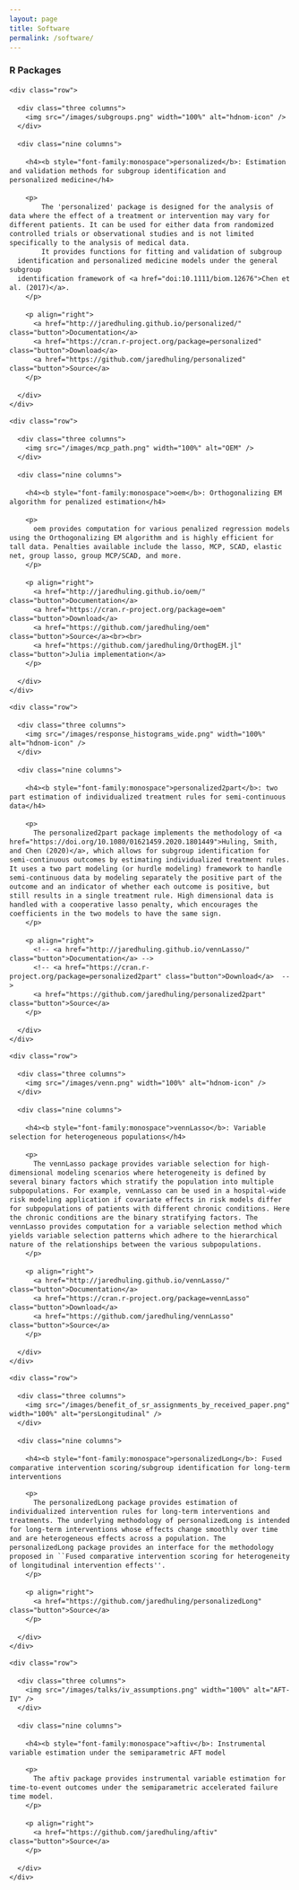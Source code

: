 ```yaml
---
layout: page
title: Software
permalink: /software/
---
```



  <div class="docs-section">
    <h3>R Packages</h3>
  </div>

  
  
  <div class="docs-section">

    <div class="row">

      <div class="three columns">
        <img src="/images/subgroups.png" width="100%" alt="hdnom-icon" />
      </div>

      <div class="nine columns">

        <h4><b style="font-family:monospace">personalized</b>: Estimation and validation methods for subgroup identification and
    personalized medicine</h4>

        <p>
            The 'personalized' package is designed for the analysis of data where the effect of a treatment or intervention may vary for different patients. It can be used for either data from randomized controlled trials or observational studies and is not limited specifically to the analysis of medical data.
            It provides functions for fitting and validation of subgroup
      identification and personalized medicine models under the general subgroup
      identification framework of <a href="doi:10.1111/biom.12676">Chen et al. (2017)</a>.
        </p>

        <p align="right">
          <a href="http://jaredhuling.github.io/personalized/" class="button">Documentation</a>
          <a href="https://cran.r-project.org/package=personalized" class="button">Download</a>
          <a href="https://github.com/jaredhuling/personalized" class="button">Source</a>
        </p>

      </div>
    </div>

  </div>
  
  
  <div class="docs-section">

    <div class="row">

      <div class="three columns">
        <img src="/images/mcp_path.png" width="100%" alt="OEM" />
      </div>

      <div class="nine columns">

        <h4><b style="font-family:monospace">oem</b>: Orthogonalizing EM algorithm for penalized estimation</h4>

        <p>
          oem provides computation for various penalized regression models using the Orthogonalizing EM algorithm and is highly efficient for tall data. Penalties available include the lasso, MCP, SCAD, elastic net, group lasso, group MCP/SCAD, and more.
        </p>

        <p align="right">
          <a href="http://jaredhuling.github.io/oem/" class="button">Documentation</a>
          <a href="https://cran.r-project.org/package=oem" class="button">Download</a>
          <a href="https://github.com/jaredhuling/oem" class="button">Source</a><br><br>
          <a href="https://github.com/jaredhuling/OrthogEM.jl" class="button">Julia implementation</a>
        </p>

      </div>
    </div>

  </div>
  
  <div class="docs-section">

    <div class="row">

      <div class="three columns">
        <img src="/images/response_histograms_wide.png" width="100%" alt="hdnom-icon" />
      </div>

      <div class="nine columns">

        <h4><b style="font-family:monospace">personalized2part</b>: two part estimation of individualized treatment rules for semi-continuous data</h4>

        <p>
          The personalized2part package implements the methodology of <a href="https://doi.org/10.1080/01621459.2020.1801449">Huling, Smith, and Chen (2020)</a>, which allows for subgroup identification for semi-continuous outcomes by estimating individualized treatment rules. It uses a two part modeling (or hurdle modeling) framework to handle semi-continuous data by modeling separately the positive part of the outcome and an indicator of whether each outcome is positive, but still results in a single treatment rule. High dimensional data is handled with a cooperative lasso penalty, which encourages the coefficients in the two models to have the same sign.
        </p>

        <p align="right">
          <!-- <a href="http://jaredhuling.github.io/vennLasso/" class="button">Documentation</a> -->
          <!-- <a href="https://cran.r-project.org/package=personalized2part" class="button">Download</a>  -->
          <a href="https://github.com/jaredhuling/personalized2part" class="button">Source</a>
        </p>

      </div>
    </div>

  </div>
  
  
<div class="docs-section">

    <div class="row">

      <div class="three columns">
        <img src="/images/venn.png" width="100%" alt="hdnom-icon" />
      </div>

      <div class="nine columns">

        <h4><b style="font-family:monospace">vennLasso</b>: Variable selection for heterogeneous populations</h4>

        <p>
          The vennLasso package provides variable selection for high-dimensional modeling scenarios where heterogeneity is defined by several binary factors which stratify the population into multiple subpopulations. For example, vennLasso can be used in a hospital-wide risk modeling application if covariate effects in risk models differ for subpopulations of patients with different chronic conditions. Here the chronic conditions are the binary stratifying factors. The vennLasso provides computation for a variable selection method which yields variable selection patterns which adhere to the hierarchical nature of the relationships between the various subpopulations.
        </p>

        <p align="right">
          <a href="http://jaredhuling.github.io/vennLasso/" class="button">Documentation</a>
          <a href="https://cran.r-project.org/package=vennLasso" class="button">Download</a>
          <a href="https://github.com/jaredhuling/vennLasso" class="button">Source</a>
        </p>

      </div>
    </div>

  </div>



<div class="docs-section">

    <div class="row">

      <div class="three columns">
        <img src="/images/benefit_of_sr_assignments_by_received_paper.png" width="100%" alt="persLongitudinal" />
      </div>

      <div class="nine columns">

        <h4><b style="font-family:monospace">personalizedLong</b>: Fused comparative intervention scoring/subgroup identification for long-term interventions
</h4>

        <p>
          The personalizedLong package provides estimation of individualized intervention rules for long-term interventions and treatments. The underlying methodology of personalizedLong is intended for long-term interventions whose effects change smoothly over time and are heterogeneous effects across a population. The personalizedLong package provides an interface for the methodology proposed in ``Fused comparative intervention scoring for heterogeneity of longitudinal intervention effects''.
        </p>

        <p align="right">
          <a href="https://github.com/jaredhuling/personalizedLong" class="button">Source</a>
        </p>

      </div>
    </div>

  </div>


<div class="docs-section">

    <div class="row">

      <div class="three columns">
        <img src="/images/talks/iv_assumptions.png" width="100%" alt="AFT-IV" />
      </div>

      <div class="nine columns">

        <h4><b style="font-family:monospace">aftiv</b>: Instrumental variable estimation under the semiparametric AFT model
</h4>

        <p>
          The aftiv package provides instrumental variable estimation for time-to-event outcomes under the semiparametric accelerated failure time model.
        </p>

        <p align="right">
          <a href="https://github.com/jaredhuling/aftiv" class="button">Source</a>
        </p>

      </div>
    </div>

  </div>
  


